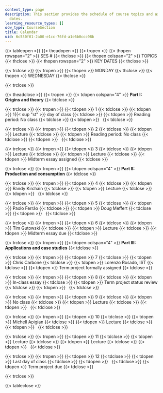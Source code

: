 ```yaml
---
content_type: page
description: This section provides the schedule of course topics and assignment due
  dates.
learning_resource_types: []
ocw_type: CourseSection
title: Calendar
uid: 6c530f01-2a00-e1cc-76fd-a1e6b0ccc08b
---
```


{{< tableopen >}}
{{< theadopen >}}
{{< tropen >}}
{{< thopen rowspan="2" >}}
SES #
{{< thclose >}}
{{< thopen colspan="2" >}}
TOPICS
{{< thclose >}}
{{< thopen rowspan="2" >}}
KEY DATES
{{< thclose >}}

{{< trclose >}}
{{< tropen >}}
{{< thopen >}}
MONDAY
{{< thclose >}}
{{< thopen >}}
WEDNESDAY
{{< thclose >}}

{{< trclose >}}

{{< theadclose >}}
{{< tropen >}}
{{< tdopen colspan="4" >}}
**Part I: Origins and theory**
{{< tdclose >}}

{{< trclose >}}
{{< tropen >}}
{{< tdopen >}}
1
{{< tdclose >}}
{{< tdopen >}}
1{{< sup "st" >}} day of class
{{< tdclose >}}
{{< tdopen >}}
Reading period: No class
{{< tdclose >}}
{{< tdopen >}}
 
{{< tdclose >}}

{{< trclose >}}
{{< tropen >}}
{{< tdopen >}}
2
{{< tdclose >}}
{{< tdopen >}}
Lecture
{{< tdclose >}}
{{< tdopen >}}
Reading period: No class
{{< tdclose >}}
{{< tdopen >}}
 
{{< tdclose >}}

{{< trclose >}}
{{< tropen >}}
{{< tdopen >}}
3
{{< tdclose >}}
{{< tdopen >}}
Lecture
{{< tdclose >}}
{{< tdopen >}}
Lecture
{{< tdclose >}}
{{< tdopen >}}
Midterm essay assigned
{{< tdclose >}}

{{< trclose >}}
{{< tropen >}}
{{< tdopen colspan="4" >}}
**Part II: Production and consumption**
{{< tdclose >}}

{{< trclose >}}
{{< tropen >}}
{{< tdopen >}}
4
{{< tdclose >}}
{{< tdopen >}}
Randy Kirchain
{{< tdclose >}}
{{< tdopen >}}
Lecture
{{< tdclose >}}
{{< tdopen >}}
 
{{< tdclose >}}

{{< trclose >}}
{{< tropen >}}
{{< tdopen >}}
5
{{< tdclose >}}
{{< tdopen >}}
Paolo Ferrão
{{< tdclose >}}
{{< tdopen >}}
Doug Meffert
{{< tdclose >}}
{{< tdopen >}}
 
{{< tdclose >}}

{{< trclose >}}
{{< tropen >}}
{{< tdopen >}}
6
{{< tdclose >}}
{{< tdopen >}}
Tim Gutowski
{{< tdclose >}}
{{< tdopen >}}
Lecture
{{< tdclose >}}
{{< tdopen >}}
Midterm essay due
{{< tdclose >}}

{{< trclose >}}
{{< tropen >}}
{{< tdopen colspan="4" >}}
**Part III: Applications and case studies**
{{< tdclose >}}

{{< trclose >}}
{{< tropen >}}
{{< tdopen >}}
7
{{< tdclose >}}
{{< tdopen >}}
Chris Carbone
{{< tdclose >}}
{{< tdopen >}}
Lorenzo Rosado, IST
{{< tdclose >}}
{{< tdopen >}}
Term project formally assigned
{{< tdclose >}}

{{< trclose >}}
{{< tropen >}}
{{< tdopen >}}
8
{{< tdclose >}}
{{< tdopen >}}
In-class essay
{{< tdclose >}}
{{< tdopen >}}
Term project status review
{{< tdclose >}}
{{< tdopen >}}
 
{{< tdclose >}}

{{< trclose >}}
{{< tropen >}}
{{< tdopen >}}
9
{{< tdclose >}}
{{< tdopen >}}
No class
{{< tdclose >}}
{{< tdopen >}}
Lecture
{{< tdclose >}}
{{< tdopen >}}
 
{{< tdclose >}}

{{< trclose >}}
{{< tropen >}}
{{< tdopen >}}
10
{{< tdclose >}}
{{< tdopen >}}
Michell Apigian
{{< tdclose >}}
{{< tdopen >}}
Lecture
{{< tdclose >}}
{{< tdopen >}}
 
{{< tdclose >}}

{{< trclose >}}
{{< tropen >}}
{{< tdopen >}}
11
{{< tdclose >}}
{{< tdopen >}}
Lecture
{{< tdclose >}}
{{< tdopen >}}
Lecture
{{< tdclose >}}
{{< tdopen >}}
 
{{< tdclose >}}

{{< trclose >}}
{{< tropen >}}
{{< tdopen >}}
12
{{< tdclose >}}
{{< tdopen >}}
Last day of class
{{< tdclose >}}
{{< tdopen >}}
 
{{< tdclose >}}
{{< tdopen >}}
Term project due
{{< tdclose >}}

{{< trclose >}}

{{< tableclose >}}